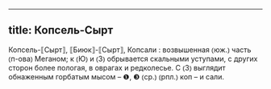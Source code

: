 
---
title: Копсель-Сырт
---
Копсель-⟦Сырт⟧, ⟦Биюк⟧-⟦Сырт⟧, Копсали
: возвышенная ⦅юж.⦆ часть ⦅п-ова⦆ Меганом; к ⦅Ю⦆ и ⦅З⦆ обрывается скальными уступами, с других сторон более пологая, в оврагах и редколесье. С ⦅З⦆ выглядит обнаженным горбатым мысом – ❶, ❸ ⦅ср.⦆ ⦅рпл.⦆ коп – и сали.
